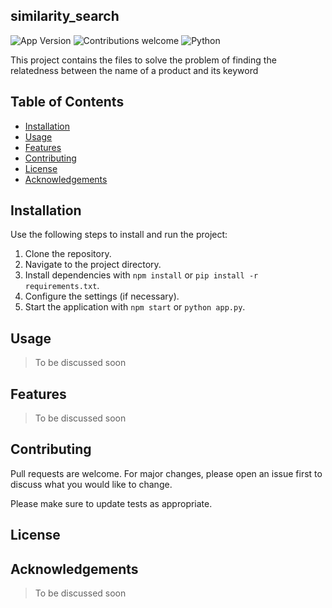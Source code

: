 ## similarity_search

> 

![App Version](https://img.shields.io/badge/App_version-0.0.1-green.svg)
![Contributions welcome](https://img.shields.io/badge/contributions-welcome-orange.svg)
![Python](https://img.shields.io/badge/python-v3.11-blue.svg)


This project contains the files to solve the problem of finding the relatedness between the name of a product and its keyword

## Table of Contents

- [Installation](#installation)
- [Usage](#usage)
- [Features](#features)
- [Contributing](#contributing)
- [License](#license)
- [Acknowledgements](#acknowledgements)


## Installation

Use the following steps to install and run the project:

1. Clone the repository.
2. Navigate to the project directory.
3. Install dependencies with `npm install` or `pip install -r requirements.txt`.
4. Configure the settings (if necessary).
5. Start the application with `npm start` or `python app.py`.

## Usage 
> To be discussed soon 

## Features
> To be discussed soon 


##  Contributing

Pull requests are welcome. For major changes, please open an issue first
to discuss what you would like to change.

Please make sure to update tests as appropriate.



##  License

## Acknowledgements 
> To be discussed soon 


